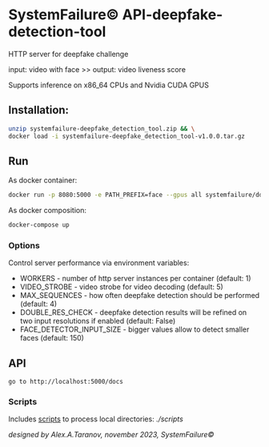 SystemFailure© API-deepfake-detection-tool
===

HTTP server for deepfake challenge

input: video with face >> output: video liveness score

Supports inference on x86_64 CPUs and Nvidia CUDA GPUS 

## Installation:

```bash
unzip systemfailure-deepfake_detection_tool.zip && \
docker load -i systemfailure-deepfake_detection_tool-v1.0.0.tar.gz
```

## Run

As docker container:

```bash
docker run -p 8080:5000 -e PATH_PREFIX=face --gpus all systemfailure/ddt
```

As docker composition:

```bash
docker-compose up
```

### Options

Control server performance via environment variables:

 - WORKERS - number of http server instances per container (default: 1)
 - VIDEO_STROBE - video strobe for video decoding (default: 5)
 - MAX_SEQUENCES - how often deepfake detection should be performed (default: 4)  
 - DOUBLE_RES_CHECK - deepfake detection results will be refined on two input resolutions if enabled (default: False)
 - FACE_DETECTOR_INPUT_SIZE - bigger values allow to detect smaller faces (default: 150)

## API

```
go to http://localhost:5000/docs
```

### Scripts

Includes [scripts](./scripts/README.md) to process local directories: *./scripts*


*designed by Alex.A.Taranov, november 2023, SystemFailure©*